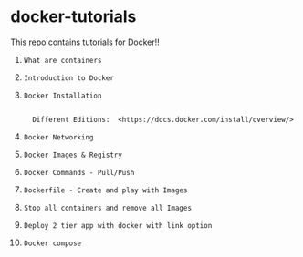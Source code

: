 # docker-tutorials
This repo contains tutorials for Docker!!

1.     What are containers

2.     Introduction to Docker

3.     Docker Installation


         Different Editions:  <https://docs.docker.com/install/overview/>



4.     Docker Networking

5.     Docker Images & Registry

6.     Docker Commands - Pull/Push

7.     Dockerfile - Create and play with Images

8.     Stop all containers and remove all Images

9.     Deploy 2 tier app with docker with link option

10.     Docker compose
